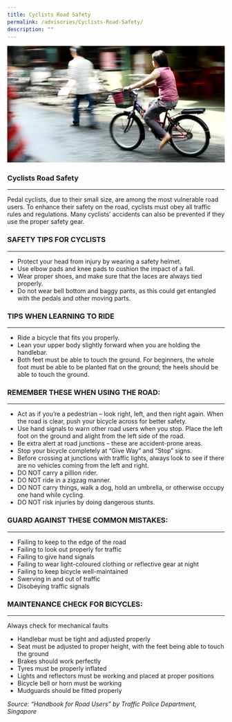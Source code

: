 ```yaml
---
title: Cyclists Road Safety
permalink: /advisories/Cyclists-Road-Safety/
description: ""
---
```

![](/images/cyclist.jpg)

### Cyclists Road Safety
------------------------------------------

Pedal cyclists, due to their small size, are among the most vulnerable road users. To enhance their safety on the road, cyclists must obey all traffic rules and regulations. Many cyclists’ accidents can also be prevented if they use the proper safety gear.

### SAFETY TIPS FOR CYCLISTS
------------------------

*   Protect your head from injury by wearing a safety helmet.
*   Use elbow pads and knee pads to cushion the impact of a fall.
*   Wear proper shoes, and make sure that the laces are always tied properly.
*   Do not wear bell bottom and baggy pants, as this could get entangled with the pedals and other moving parts.

### TIPS WHEN LEARNING TO RIDE
--------------------------

*   Ride a bicycle that fits you properly.
*   Lean your upper body slightly forward when you are holding the handlebar.
*   Both feet must be able to touch the ground. For beginners, the whole foot must be able to be planted flat on the ground; the heels should be able to touch the ground.

### REMEMBER THESE WHEN USING THE ROAD:
-----------------------------------

*   Act as if you’re a pedestrian – look right, left, and then right again. When the road is clear, push your bicycle across for better safety.
*   Use hand signals to warn other road users when you stop. Place the left foot on the ground and alight from the left side of the road.
*   Be extra alert at road junctions – these are accident-prone areas.
*   Stop your bicycle completely at “Give Way” and “Stop” signs.
*   Before crossing at junctions with traffic lights, always look to see if there are no vehicles coming from the left and right.
*   DO NOT carry a pillion rider.
*   DO NOT ride in a zigzag manner.
*   DO NOT carry things, walk a dog, hold an umbrella, or otherwise occupy one hand while cycling.
*   DO NOT risk injuries by doing dangerous stunts.

### GUARD AGAINST THESE COMMON MISTAKES:
------------------------------------

*   Failing to keep to the edge of the road
*   Failing to look out properly for traffic
*   Failing to give hand signals
*   Failing to wear light-coloured clothing or reflective gear at night
*   Failing to keep bicycle well-maintained
*   Swerving in and out of traffic
*   Disobeying traffic signals

### MAINTENANCE CHECK FOR BICYCLES:
-------------------------------

Always check for mechanical faults

*   Handlebar must be tight and adjusted properly
*   Seat must be adjusted to proper height, with the feet being able to touch the ground
*   Brakes should work perfectly
*   Tyres must be properly inflated
*   Lights and reflectors must be working and placed at proper positions
*   Bicycle bell or horn must be working
*   Mudguards should be fitted properly

_Source: “Handbook for Road Users” by Traffic Police Department, Singapore_